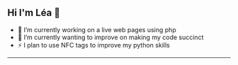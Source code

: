 ## Hi I'm Léa 👋

- 🔭 I’m currently working on a live web pages using php
- 🌱 I’m currently wanting to improve on making my code succinct
- ⚡ I plan to use NFC tags to improve my python skills


---------------------------------------

<!--
**laybell/laybell** is a ✨ _special_ ✨ repository because its `README.md` (this file) appears on your GitHub profile.

Here are some ideas to get you started:

- 🔭 I’m currently working on ...
- 🌱 I’m currently learning ...
- 👯 I’m looking to collaborate on ...
- 🤔 I’m looking for help with ...
- 💬 Ask me about ...
- 📫 How to reach me: ...
- 😄 Pronouns: ...
- ⚡ Fun fact: ...
-->
